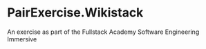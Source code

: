 # PairExercise.Wikistack

An exercise as part of the Fullstack Academy Software Engineering Immersive
